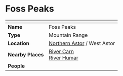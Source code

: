 # Foss Peaks

| []() | |
| --- | --- |
| **Name** | Foss Peaks |
| **Type** | Mountain Range |
| **Location** | [Northern Astor](../regions/northern-astor.md) / West Astor |
| **Nearby Places** | [River Carn](../rivers-lakes/river-carn.md)<br>[River Humar](../rivers-lakes/river-humar.md) |
| **People** | |
